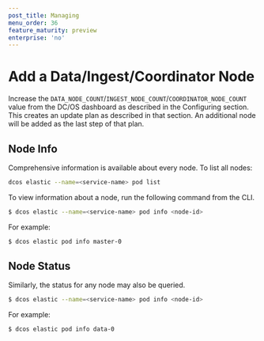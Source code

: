 ```yaml
---
post_title: Managing
menu_order: 36
feature_maturity: preview
enterprise: 'no'
---
```


# Add a Data/Ingest/Coordinator Node
Increase the `DATA_NODE_COUNT`/`INGEST_NODE_COUNT`/`COORDINATOR_NODE_COUNT` value from the DC/OS dashboard as described in the Configuring section. This creates an update plan as described in that section. An additional node will be added as the last step of that plan.

## Node Info

Comprehensive information is available about every node.  To list all nodes:

```bash
dcos elastic --name=<service-name> pod list
```

To view information about a node, run the following command from the CLI.
```bash
$ dcos elastic --name=<service-name> pod info <node-id>
```

For example:
```bash
$ dcos elastic pod info master-0
```

## Node Status
Similarly, the status for any node may also be queried.

```bash
$ dcos elastic --name=<service-name> pod info <node-id>
```

For example:

```bash
$ dcos elastic pod info data-0
```
